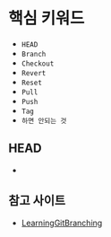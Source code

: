 
# 핵심 키워드
- `HEAD`
- `Branch`
- `Checkout`
- `Revert`
- `Reset`
- `Pull`
- `Push`
- `Tag`
- `하면 안되는 것`

## HEAD
- 

## 참고 사이트
- [LearningGitBranching](https://learngitbranching.js.org/?locale=ko)